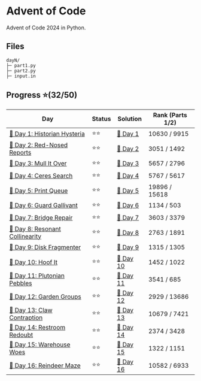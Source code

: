 # Advent of Code
Advent of Code 2024 in Python.

## Files
```
dayN/
├─ part1.py
├─ part2.py
├─ input.in
```

## Progress ⭐(32/50)
| Day | Status | Solution | Rank (Parts 1/2) |
| ----------- | ---------| -------- | --------- |
| [🎄 Day 1: Historian Hysteria](https://adventofcode.com/2024/day/1) | ⭐⭐ | [🎯 Day 1](2024/day1/)   | 10630 / 9915 |
| [🎄 Day 2: Red-Nosed Reports](https://adventofcode.com/2024/day/2) | ⭐⭐ | [🎯 Day 2](2024/day2/)   | 3051 / 1492 |
| [🎄 Day 3: Mull It Over](https://adventofcode.com/2024/day/3) | ⭐⭐ | [🎯 Day 3](2024/day3/)   | 5657 / 2796 |
| [🎄 Day 4: Ceres Search](https://adventofcode.com/2024/day/4) | ⭐⭐ | [🎯 Day 4](2024/day4/)   | 5767 / 5617 |
| [🎄 Day 5: Print Queue](https://adventofcode.com/2024/day/5) | ⭐⭐ | [🎯 Day 5](2024/day5/)   | 19896 / 15618 |
| [🎄 Day 6: Guard Gallivant](https://adventofcode.com/2024/day/6) | ⭐⭐ | [🎯 Day 6](2024/day6/)   | 1134 / 503 |
| [🎄 Day 7: Bridge Repair](https://adventofcode.com/2024/day/7) | ⭐⭐ | [🎯 Day 7](2024/day7/)   | 3603 / 3379 |
| [🎄 Day 8: Resonant Collinearity](https://adventofcode.com/2024/day/8) | ⭐⭐ | [🎯 Day 8](2024/day8/)   | 2763 / 1891 |
| [🎄 Day 9: Disk Fragmenter](https://adventofcode.com/2024/day/9) | ⭐⭐ | [🎯 Day 9](2024/day9/)   | 1315 / 1305 |
| [🎄 Day 10: Hoof It](https://adventofcode.com/2024/day/10) | ⭐⭐ | [🎯 Day 10](2024/day10/)   | 1452 / 1022 |
| [🎄 Day 11: Plutonian Pebbles](https://adventofcode.com/2024/day/11) | ⭐⭐ | [🎯 Day 11](2024/day11/)   | 3541 / 685 |
| [🎄 Day 12: Garden Groups](https://adventofcode.com/2024/day/12) | ⭐⭐ | [🎯 Day 12](2024/day12/)   | 2929 / 13686 |
| [🎄 Day 13: Claw Contraption](https://adventofcode.com/2024/day/13) | ⭐⭐ | [🎯 Day 13](2024/day13/)   | 10679 / 7421 |
| [🎄 Day 14: Restroom Redoubt](https://adventofcode.com/2024/day/14) | ⭐⭐ | [🎯 Day 14](2024/day14/)   | 2374 / 3428 |
| [🎄 Day 15: Warehouse Woes](https://adventofcode.com/2024/day/15) | ⭐⭐ | [🎯 Day 15](2024/day15/)   | 1322 / 1151 |
| [🎄 Day 16: Reindeer Maze](https://adventofcode.com/2024/day/16) | ⭐⭐ | [🎯 Day 16](2024/day16/)   | 10582 / 6933 |
